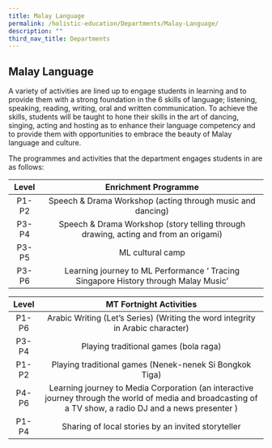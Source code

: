 ```yaml
---
title: Malay Language
permalink: /holistic-education/Departments/Malay-Language/
description: ""
third_nav_title: Departments
---
```

## Malay Language 

A variety of activities are lined up to engage students in learning and to provide them with a strong foundation in the 6 skills of language; listening, speaking, reading, writing, oral and written communication. To achieve the skills, students will be taught to hone their skills in the art of dancing, singing, acting and hosting as to enhance their language competency and to provide them with opportunities to embrace the beauty of Malay language and culture.  
  
The programmes and activities that the department engages students in are as follows:

|  Level |                                 Enrichment Programme                                |
|:------:|:-----------------------------------------------------------------------------------:|
|  P1-P2 | Speech & Drama Workshop (acting through music and dancing)                          |
|  P3-P4 | Speech & Drama Workshop (story telling through drawing, acting and from an origami) |
|  P3-P5 | ML cultural camp                                                                    |
|  P3-P6 | Learning journey to ML Performance ‘ Tracing Singapore History through Malay Music’ |

|  Level |                                                                   MT Fortnight Activities                                                                  |
|:------:|:----------------------------------------------------------------------------------------------------------------------------------------------------------:|
|  P1-P6 | Arabic Writing (Let’s Series) (Writing the word integrity in Arabic character)                                                                             |
|  P3-P4 | Playing traditional games (bola raga)                                                                                                                      |
| P1-P2  |  Playing traditional games (Nenek-nenek Si Bongkok Tiga)                                                                                                   |
|  P4-P6 | Learning journey to Media Corporation (an interactive journey through the world of media and broadcasting of a TV show,  a radio DJ and a news presenter ) |
|  P1-P4 | Sharing of local stories by an invited storyteller                                                                                                         |


